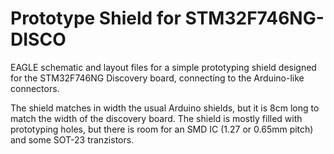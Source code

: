 # Prototype Shield for STM32F746NG-DISCO

EAGLE schematic and layout files for a simple prototyping shield designed for
the STM32F746NG Discovery board, connecting to the Arduino-like connectors.

The shield matches in width the usual Arduino shields, but it is 8cm long to
match the width of the discovery board. The shield is mostly filled with
prototyping holes, but there is room for an SMD IC (1.27 or 0.65mm pitch)
and some SOT-23 tranzistors.
